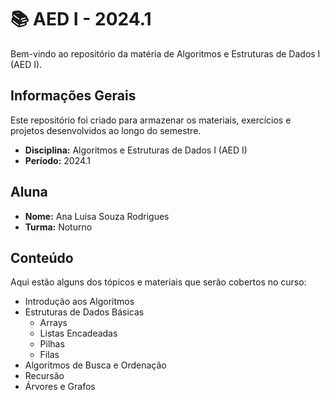 # 📚 AED I - 2024.1

Bem-vindo ao repositório da matéria de Algoritmos e Estruturas de Dados I (AED I).

## Informações Gerais

Este repositório foi criado para armazenar os materiais, exercícios e projetos desenvolvidos ao longo do semestre.

- **Disciplina:** Algoritmos e Estruturas de Dados I (AED I)
- **Período:** 2024.1

## Aluna

- **Nome:** Ana Luisa Souza Rodrigues
- **Turma:** Noturno

## Conteúdo

Aqui estão alguns dos tópicos e materiais que serão cobertos no curso:

- Introdução aos Algoritmos
- Estruturas de Dados Básicas
  - Arrays
  - Listas Encadeadas
  - Pilhas
  - Filas
- Algoritmos de Busca e Ordenação
- Recursão
- Árvores e Grafos
